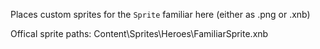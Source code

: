 Places custom sprites for the `Sprite` familiar here (either as .png or .xnb)

Offical sprite paths: 
Content\Sprites\Heroes\FamiliarSprite.xnb